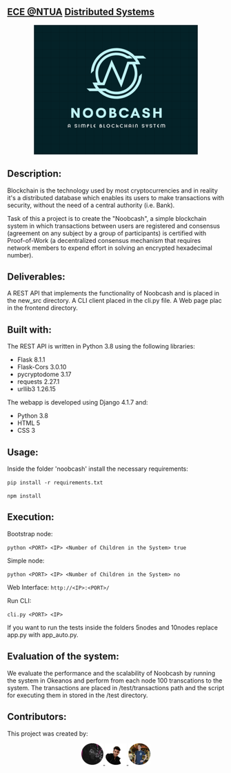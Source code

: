## [ECE @NTUA](https://www.ece.ntua.gr/en/undergraduate/info) [Distributed Systems](https://www.ece.ntua.gr/en/undergraduate/courses/3377)

<p align="center">
  <img src="noobcash/static/blockchain-logo.png" alt="DS's Custom Image" width="380" height="300" />
</p>

## Description: 
Blockchain is the technology used by most cryptocurrencies and in reality it's a distributed database which enables its users to make transactions with security, without the need of a central authority (i.e. Bank).

Task of this a project is to create the "Noobcash", a simple blockchain system in which transactions
between users are registered and consensus (agreement on any subject by a group of participants) is certified with Proof-of-Work (a decentralized consensus mechanism that requires network members to expend effort in solving an encrypted hexadecimal number).

## Deliverables:
A REST API that implements the functionality of Noobcash and is placed in the new_src directory.
A CLI client placed in the cli.py file.
A Web page plac in the frontend directory.

## Built with:
The REST API is written in Python 3.8 using the following libraries:
* Flask 8.1.1
* Flask-Cors 3.0.10
* pycryptodome 3.17
* requests 2.27.1
* urllib3 1.26.15

The webapp is developed using Django 4.1.7 and:
* Python 3.8
* HTML 5
* CSS 3

## Usage:
Inside the folder 'noobcash' install the necessary requirements:

 ``pip install -r requirements.txt``

 ``npm install``

## Execution:
Bootstrap node:

``python <PORT> <IP> <Number of Children in the System> true``

Simple node: 

``python <PORT> <IP> <Number of Children in the System> no``

Web Interface: ``http://<IP>:<PORT>/``

Run CLI: 

``cli.py <PORT> <IP>``

If you want to run the tests inside the folders 5nodes and 10nodes replace app.py with app_auto.py.


## Evaluation of the system:
We evaluate the performance and the scalability of Noobcash by running the system in Okeanos and perform from each node 100 transcations to the system. The transactions are placed in /test/transactions path and the script for executing them in stored in the /test directory.

## Contributors:
This project was created by:

<p align="center">
    <a href="https://github.com/MarkRamosS">
      <!--  Mark Ramos  -->
      <img src="/noobcash/static/mark.png" width="10%">
    </a>  

   <a href="https://github.com/VikentiosVitalis">
      <!--  Vikentios Vitalis -->
      <img src="/noobcash/static/vikentios.png" width="10%">
    </a>  

   <a href="https://github.com/ioannislyras98">
      <!--  Giannis Lyras -->
      <img src="/noobcash/static/giannis.png" width="10%">
    </a>  
<p>